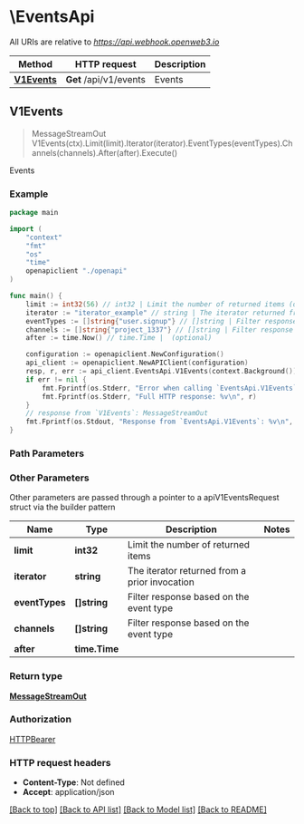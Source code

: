 # \EventsApi

All URIs are relative to *https://api.webhook.openweb3.io*

Method | HTTP request | Description
------------- | ------------- | -------------
[**V1Events**](EventsApi.md#V1Events) | **Get** /api/v1/events | Events



## V1Events

> MessageStreamOut V1Events(ctx).Limit(limit).Iterator(iterator).EventTypes(eventTypes).Channels(channels).After(after).Execute()

Events



### Example

```go
package main

import (
    "context"
    "fmt"
    "os"
    "time"
    openapiclient "./openapi"
)

func main() {
    limit := int32(56) // int32 | Limit the number of returned items (optional)
    iterator := "iterator_example" // string | The iterator returned from a prior invocation (optional)
    eventTypes := []string{"user.signup"} // []string | Filter response based on the event type (optional)
    channels := []string{"project_1337"} // []string | Filter response based on the event type (optional)
    after := time.Now() // time.Time |  (optional)

    configuration := openapiclient.NewConfiguration()
    api_client := openapiclient.NewAPIClient(configuration)
    resp, r, err := api_client.EventsApi.V1Events(context.Background()).Limit(limit).Iterator(iterator).EventTypes(eventTypes).Channels(channels).After(after).Execute()
    if err != nil {
        fmt.Fprintf(os.Stderr, "Error when calling `EventsApi.V1Events``: %v\n", err)
        fmt.Fprintf(os.Stderr, "Full HTTP response: %v\n", r)
    }
    // response from `V1Events`: MessageStreamOut
    fmt.Fprintf(os.Stdout, "Response from `EventsApi.V1Events`: %v\n", resp)
}
```

### Path Parameters



### Other Parameters

Other parameters are passed through a pointer to a apiV1EventsRequest struct via the builder pattern


Name | Type | Description  | Notes
------------- | ------------- | ------------- | -------------
 **limit** | **int32** | Limit the number of returned items | 
 **iterator** | **string** | The iterator returned from a prior invocation | 
 **eventTypes** | **[]string** | Filter response based on the event type | 
 **channels** | **[]string** | Filter response based on the event type | 
 **after** | **time.Time** |  | 

### Return type

[**MessageStreamOut**](MessageStreamOut.md)

### Authorization

[HTTPBearer](../README.md#HTTPBearer)

### HTTP request headers

- **Content-Type**: Not defined
- **Accept**: application/json

[[Back to top]](#) [[Back to API list]](../README.md#documentation-for-api-endpoints)
[[Back to Model list]](../README.md#documentation-for-models)
[[Back to README]](../README.md)

